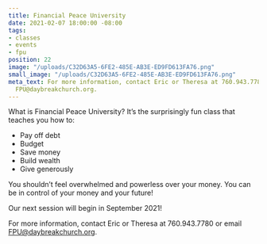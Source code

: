 ```yaml
---
title: Financial Peace University
date: 2021-02-07 18:00:00 -08:00
tags:
- classes
- events
- fpu
position: 22
image: "/uploads/C32D63A5-6FE2-485E-AB3E-ED9FD613FA76.png"
small_image: "/uploads/C32D63A5-6FE2-485E-AB3E-ED9FD613FA76.png"
meta_text: For more information, contact Eric or Theresa at 760.943.7780 or email
  FPU@daybreakchurch.org.
---
```


What is Financial Peace University?
It’s the surprisingly fun class that teaches you how to:

* Pay off debt
* Budget
* Save money
* Build wealth
* Give generously

You shouldn’t feel overwhelmed and powerless over your money. You can be in control of your money and your future!

Our next session will begin in September 2021!

For more information, contact Eric or Theresa at 760.943.7780 or email [FPU@daybreakchurch.org](FPU@daybreakchurch.org). 